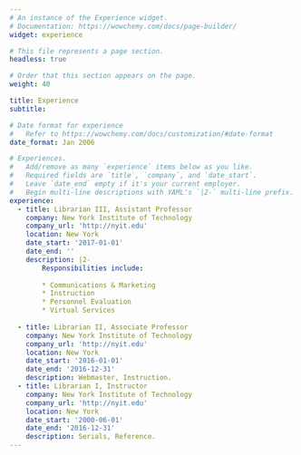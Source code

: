 ```yaml
---
# An instance of the Experience widget.
# Documentation: https://wowchemy.com/docs/page-builder/
widget: experience

# This file represents a page section.
headless: true

# Order that this section appears on the page.
weight: 40

title: Experience
subtitle:

# Date format for experience
#   Refer to https://wowchemy.com/docs/customization/#date-format
date_format: Jan 2006

# Experiences.
#   Add/remove as many `experience` items below as you like.
#   Required fields are `title`, `company`, and `date_start`.
#   Leave `date_end` empty if it's your current employer.
#   Begin multi-line descriptions with YAML's `|2-` multi-line prefix.
experience:
  - title: Librarian III, Assistant Professor
    company: New York Institute of Technology
    company_url: 'http://nyit.edu'
    location: New York
    date_start: '2017-01-01'
    date_end: ''
    description: |2-
        Responsibilities include:
        
        * Communications & Marketing
        * Instruction
        * Personnel Evaluation
        * Virtual Services
        
  - title: Librarian II, Associate Professor
    company: New York Institute of Technology
    company_url: 'http://nyit.edu'
    location: New York
    date_start: '2016-01-01'
    date_end: '2016-12-31'
    description: Webmaster, Instruction.
  - title: Librarian I, Instructor
    company: New York Institute of Technology
    company_url: 'http://nyit.edu'
    location: New York
    date_start: '2000-06-01'
    date_end: '2016-12-31'
    description: Serials, Reference.
---
```

